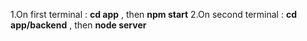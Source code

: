 1.On first terminal : **cd app** , then **npm start**
2.On second terminal : **cd app/backend** , then **node server** 